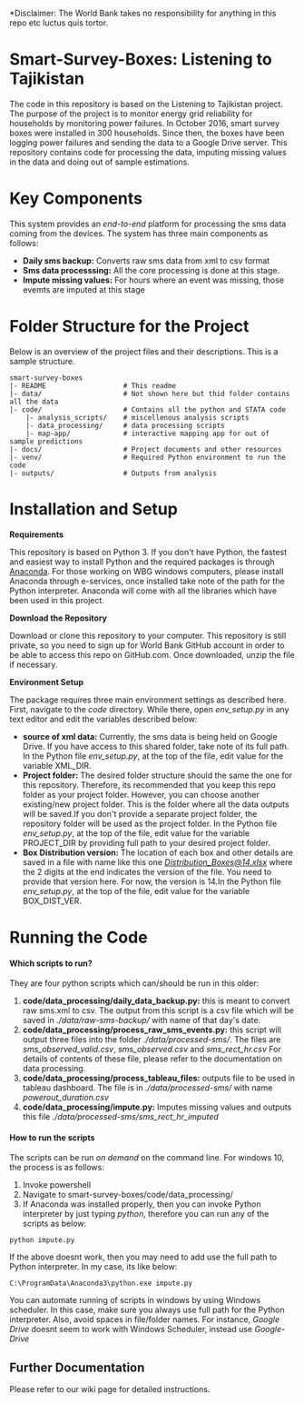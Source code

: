 *Disclaimer: The World Bank takes no responsibility for anything in this repo etc luctus quis tortor. 

Smart-Survey-Boxes: Listening to Tajikistan
============================================

The code in this repository is based on the Listening to Tajikistan project. The purpose of the project is 
to monitor energy grid reliability for households by monitoring power failures. 
In October 2016, smart survey boxes were installed in 300 households. Since then, the boxes have been logging 
power failures and sending the data to a Google Drive server. This repository contains code for processing the data, 
imputing missing values in the data and doing out of sample estimations.

Key Components
============================================
This system provides an *end-to-end* platform for processing the sms data coming from the 
devices. The system has three main components as follows:
- **Daily sms backup:** Converts raw sms data from xml to csv format
- **Sms data processsing:** All the core processing is done at this stage.
- **Impute missing values:** For hours where an event was missing, those evemts are imputed at this stage 

Folder Structure for the Project
============================================
Below is an overview of the project files and their descriptions. This is a sample structure.

    smart-survey-boxes
    |- README                   # This readme
    |- data/        	        # Not shown here but thid folder contains all the data
    |- code/        	        # Contains all the python and STATA code
        |- analysis_scripts/    # miscellenous analysis scripts
        |- data_processing/     # data processing scripts
        |- map-app/             # interactive mapping app for out of sample predictions
    |- docs/        	        # Project documents and other resources
    |- venv/                    # Required Python environment to run the code
    |- outputs/                 # Outputs from analysis
    
   
Installation and Setup
============================================

**Requirements**

This repository is based on Python 3. If you don't have Python, the fastest and easiest  way to install Python and the required packages is through [Anaconda](https://www.anaconda.com/what-is-anaconda/). For those working on WBG windows computers, please install Anaconda through e-services, once installed take note of the path for the Python interpreter. Anaconda will come with all the libraries which have been used in this project.

**Download the Repository**

Download or clone this repository to your computer. This repository is still private, so you need to sign up for World Bank GitHub account in order to be able to access this repo on GitHub.com.   Once downloaded, unzip the file if necessary.

**Environment Setup**

The package requires three main environment settings as described here. First, navigate to the *code* directory. While there, open *env_setup.py* in any text editor and edit the variables described below:
- **source of xml data:** Currently, the sms data is being held on Google Drive. If you have access to this shared folder, take note of its full path. In the Python file *env_setup.py*, at the top of the file, edit value for the variable XML_DIR.
- **Project folder:** The desired folder structure should the same the one  for this repository. Therefore, its recommended that you keep this repo folder as your project folder. However, you can choose another existing/new project folder. This is the folder where all the data outputs will be saved.If you don't provide a separate project folder, the repository folder will be used as the project folder. In the Python file *env_setup.py*, at the top of the file, edit value for the variable PROJECT_DIR by providing full path to your desired project folder.
- **Box Distribution version:** The location of each box and other details are saved in a file with name like this one *Distribution_Boxes@14.xlsx* where the 2 digits at the end indicates the version of the file. You need to provide that version here. For now, the version is 14.In the Python file *env_setup.py*, at the top of the file, edit value for the variable BOX_DIST_VER.

Running the Code
============================================

#### Which scripts to run?
They are four python scripts which can/should be run in this older:
   
1. **code/data_processing/daily_data_backup.py:**  this is meant to convert raw sms.xml to csv. The output from this script is a csv file which will be saved in *./data/raw-sms-backup/* with name of that day's date.
2. **code/data_processing/process_raw_sms_events.py:** this script will output three files into the folder *./data/processed-sms/*. The files are *sms_observed_valid.csv*, *sms_observed.csv* and *sms_rect_hr.csv* For details of contents of these file, please refer to the documentation on data processing.
3. **code/data_processing/process_tableau_files:** outputs file to be used in tableau dashboard. The file is in *./data/processed-sms/* with name *powerout_duration.csv*
4. **code/data_processing/impute.py:** Imputes missing values and outputs this file *./data/processed-sms/sms_rect_hr_imputed*
 
#### How to run the scripts
The scripts can be run *on demand* on the command line. For windows 10, the process is as follows:
1. Invoke powershell
2. Navigate to smart-survey-boxes/code/data_processing/
3. If Anaconda was installed properly, then you can invoke Python interpreter by just typing *python*, therefore you can run any of the scripts as below:
````
python impute.py

````  
If the above doesnt work, then you may need to add use the full path to Python interpreter. In my case, its like below:
````
C:\ProgramData\Anaconda3\python.exe impute.py

````  
You can automate running of scripts in windows by using Windows scheduler. 
In this case, make sure you always use full path for the Python interpreter. 
Also, avoid spaces in file/folder names. For instance, *Google Drive* doesnt seem to work with   Windows Scheduler, instead use *Google-Drive*

Further Documentation
--------------------------------
Please refer to our wiki page for detailed instructions.
